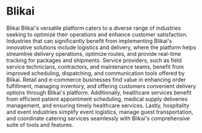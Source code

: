 # Blikai
Blikai
Blikai's versatile platform caters to a diverse range of industries seeking to optimize their operations and enhance customer satisfaction. 
Industries that can significantly benefit from implementing Blikai's innovative solutions include logistics and delivery, where the platform helps streamline delivery operations, optimize routes, and provide real-time tracking for packages and shipments. 
Service providers, such as field service technicians, contractors, and maintenance teams, benefit from improved scheduling, dispatching, and communication tools offered by Blikai. 
Retail and e-commerce businesses find value in enhancing order fulfillment, managing inventory, and offering customers convenient delivery options through Blikai's platform. 
Additionally, healthcare services benefit from efficient patient appointment scheduling, medical supply deliveries management, and ensuring timely healthcare services. Lastly, hospitality and event industries simplify event logistics, manage guest transportation, and coordinate catering services seamlessly with Blikai's comprehensive suite of tools and features.
